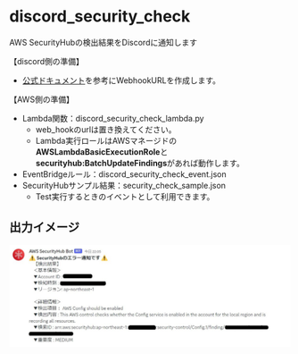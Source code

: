 # discord_security_check
AWS SecurityHubの検出結果をDiscordに通知します

【discord側の準備】<br>
+ [公式ドキュメント](https://support.discord.com/hc/en-us/articles/228383668-Intro-to-Webhooks)を参考にWebhookURLを作成します。

【AWS側の準備】<br>
+ Lambda関数：discord_security_check_lambda.py<br>
   - web_hookのurlは置き換えてください。<br>
   - Lambda実行ロールはAWSマネージドの**AWSLambdaBasicExecutionRole**と**securityhub:BatchUpdateFindings**があれば動作します。<br>
+ EventBridgeルール：discord_security_check_event.json<br>
+ SecurityHubサンプル結果：security_check_sample.json<br>
   - Test実行するときのイベントとして利用できます。<br>

## 出力イメージ
![出力イメージ](image.jpg)
